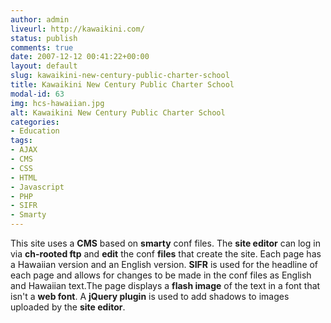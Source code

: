 ```yaml
---
author: admin
liveurl: http://kawaikini.com/
status: publish
comments: true
date: 2007-12-12 00:41:22+00:00
layout: default
slug: kawaikini-new-century-public-charter-school
title: Kawaikini New Century Public Charter School
modal-id: 63
img: hcs-hawaiian.jpg
alt: Kawaikini New Century Public Charter School
categories:
- Education
tags:
- AJAX
- CMS
- CSS
- HTML
- Javascript
- PHP
- SIFR
- Smarty
---
```

This site uses a **CMS** based on **smarty** conf files. The **site editor** can log in via **ch-rooted ftp** and **edit** the conf **files** that create the site. Each page has a Hawaiian version and an English version. **SIFR** is used for the headline of each page and allows for changes to be made in the conf files as English and Hawaiian text.The page displays a **flash image** of the text in a font that isn't a **web font**. A **jQuery plugin** is used to add shadows to images uploaded by the **site editor**.
